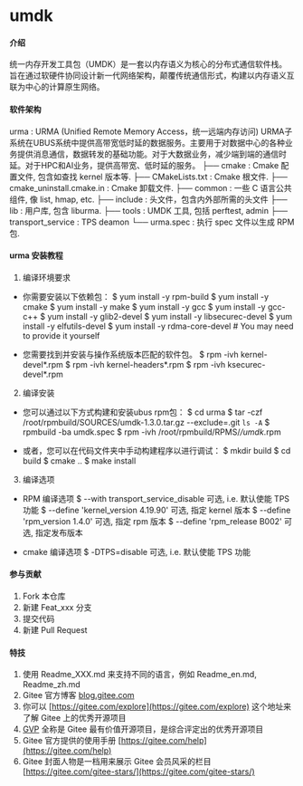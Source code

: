 # umdk

#### 介绍
统一内存开发工具包（UMDK）是一套以内存语义为核心的分布式通信软件栈。旨在通过软硬件协同设计新一代网络架构，颠覆传统通信形式，构建以内存语义互联为中心的计算原生网络。
#### 软件架构

urma                                : URMA (Unified Remote Memory Access，统一远端内存访问)
                                          URMA子系统在UBUS系统中提供高带宽低时延的数据服务。主要用于对数据中心的各种业务提供消息通信，数据转发的基础功能。对于大数据业务，减少端到端的通信时延。对于HPC和AI业务，提供高带宽、低时延的服务。
├── cmake                     : Cmake 配置文件, 包含如查找 kernel 版本等.
├── CMakeLists.txt            : Cmake 根文件.
├── cmake_uninstall.cmake.in  : Cmake 卸载文件.
├── common                    : 一些 C 语言公共组件, 像 list, hmap, etc.
├── include                   : 头文件，包含内外部所需的头文件
├── lib                       : 用户库, 包含 liburma.
├── tools                     : UMDK 工具, 包括 perftest, admin
├── transport_service         : TPS deamon
└── urma.spec                 : 执行 spec 文件以生成 RPM 包.


#### urma 安装教程

1. 编译环境要求
- 你需要安装以下依赖包：
  $ yum install -y rpm-build
  $ yum install -y cmake
  $ yum install -y make
  $ yum install -y gcc
  $ yum install -y gcc-c++
  $ yum install -y glib2-devel
  $ yum install -y libsecurec-devel
  $ yum install -y elfutils-devel
  $ yum install -y rdma-core-devel   # You may need to provide it yourself

- 您需要找到并安装与操作系统版本匹配的软件包。
  $ rpm -ivh kernel-devel*.rpm
  $ rpm -ivh kernel-headers*.rpm
  $ rpm -ivh ksecurec-devel*.rpm

2. 编译安装
- 您可以通过以下方式构建和安装ubus rpm包：
  $ cd urma
  $ tar -czf /root/rpmbuild/SOURCES/umdk-1.3.0.tar.gz --exclude=.git `ls -A`
  $ rpmbuild -ba umdk.spec
  $ rpm -ivh /root/rpmbuild/RPMS/*/umdk*.rpm

- 或者，您可以在代码文件夹中手动构建程序以进行调试：
  $ mkdir build
  $ cd build
  $ cmake ..
  $ make install

3. 编译选项
- RPM 编译选项
  $ --with transport_service_disable                  可选, i.e. 默认使能 TPS 功能
  $ --define 'kernel_version 4.19.90'                 可选, 指定 kernel 版本
  $ --define 'rpm_version 1.4.0'                      可选, 指定 rpm 版本
  $ --define 'rpm_release  B002'                      可选, 指定发布版本

- cmake 编译选项
  $ -DTPS=disable                                     可选, i.e. 默认使能 TPS 功能

#### 参与贡献

1.  Fork 本仓库
2.  新建 Feat_xxx 分支
3.  提交代码
4.  新建 Pull Request


#### 特技

1.  使用 Readme\_XXX.md 来支持不同的语言，例如 Readme\_en.md, Readme\_zh.md
2.  Gitee 官方博客 [blog.gitee.com](https://blog.gitee.com)
3.  你可以 [https://gitee.com/explore](https://gitee.com/explore) 这个地址来了解 Gitee 上的优秀开源项目
4.  [GVP](https://gitee.com/gvp) 全称是 Gitee 最有价值开源项目，是综合评定出的优秀开源项目
5.  Gitee 官方提供的使用手册 [https://gitee.com/help](https://gitee.com/help)
6.  Gitee 封面人物是一档用来展示 Gitee 会员风采的栏目 [https://gitee.com/gitee-stars/](https://gitee.com/gitee-stars/)

